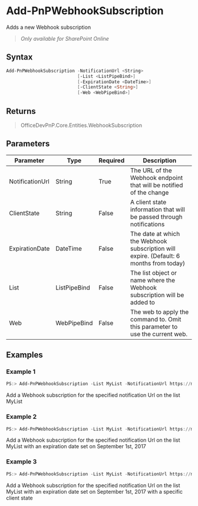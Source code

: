 # Add-PnPWebhookSubscription
Adds a new Webhook subscription
>*Only available for SharePoint Online*
## Syntax
```powershell
Add-PnPWebhookSubscription -NotificationUrl <String>
                           [-List <ListPipeBind>]
                           [-ExpirationDate <DateTime>]
                           [-ClientState <String>]
                           [-Web <WebPipeBind>]
```


## Returns
>OfficeDevPnP.Core.Entities.WebhookSubscription

## Parameters
Parameter|Type|Required|Description
---------|----|--------|-----------
|NotificationUrl|String|True|The URL of the Webhook endpoint that will be notified of the change|
|ClientState|String|False|A client state information that will be passed through notifications|
|ExpirationDate|DateTime|False|The date at which the Webhook subscription will expire. (Default: 6 months from today)|
|List|ListPipeBind|False|The list object or name where the Webhook subscription will be added to|
|Web|WebPipeBind|False|The web to apply the command to. Omit this parameter to use the current web.|
## Examples

### Example 1
```powershell
PS:> Add-PnPWebhookSubscription -List MyList -NotificationUrl https://my-func.azurewebsites.net/webhook
```
Add a Webhook subscription for the specified notification Url on the list MyList

### Example 2
```powershell
PS:> Add-PnPWebhookSubscription -List MyList -NotificationUrl https://my-func.azurewebsites.net/webhook -ExpirationDate "2017-09-01"
```
Add a Webhook subscription for the specified notification Url on the list MyList with an expiration date set on September 1st, 2017

### Example 3
```powershell
PS:> Add-PnPWebhookSubscription -List MyList -NotificationUrl https://my-func.azurewebsites.net/webhook -ExpirationDate "2017-09-01" -ClientState "Hello State!"
```
Add a Webhook subscription for the specified notification Url on the list MyList with an expiration date set on September 1st, 2017 with a specific client state
